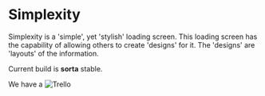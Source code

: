 Simplexity
==========

Simplexity is a 'simple', yet 'stylish' loading screen.
This loading screen has the capability of allowing others to create 'designs' for it.
The 'designs' are 'layouts' of the information.

Current build is __sorta__ stable.

We have a ![Trello](https://trello.com/b/Uc5fdfcA/simplexity)